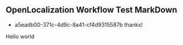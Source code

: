 ## OpenLocalization Workflow Test MarkDown
* a5eadb00-371c-4d9c-8a41-cf4d9315587b 
thanks!

Hello world